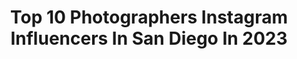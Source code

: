 ---
title: Top 10 Photographers Instagram Influencers In San Diego In 2023
description: >-
  Find top photographers Instagram influencers in San Diego in 2023. Most popular hashtags: #photooftheday #sandiego #yourshotphotographer.
platform: Instagram
hits: 135
text_top: See the top-rated Instagram influencers on inBeat.
text_bottom: Our platform aggregates 135 Instagram influencers like this in San Diego, United States for you to connect with.
profiles:
  - username: "thomasmathew"
    fullname: >-
      Thomas Mathew Photography 📷
    bio: >-
      Internationally Published Boutique Photographer 🇺🇸San Diego BOOKING: *Limited availability* thomasmathewphoto@gmail.com www.fb.com/thomasmathewpho
    location: "United States"
    followers: 49947
    engagement: 162
    commentsToLikes: 0.026243
    id: ck5zqk483uqo50i14jgwfcn0z
    verified: false
    hashtags: ""
  - username: "surfmeetsturf"
    fullname: >-
      Scott Taylor
    bio: >-
      Photographer San Diego MOD: @sdsunsetchasers VIP Member: @raw_community Member: @sky_marvels 🌟 “You don't take a photograph, you make it.”
    location: "United States"
    followers: 12962
    engagement: 518
    commentsToLikes: 0.146682
    id: ck5pv8fa2gnbs0i11i4tkh4oh
    verified: false
    hashtags: "#primeshots, #streetshared, #folkgood, #getoutside"
  - username: "borntraveller_1"
    fullname: >-
      NITIN🌗Travel + Adventure
    bio: >-
      •Research Engineer •Landscape Photographer• •UC San Diego and IIT Roorkee Alum• 📍currently in #india 💌business.worldisabook@gmail.com
    location: "United States"
    followers: 23485
    engagement: 728
    commentsToLikes: 0.158749
    id: ck15ujb9rngd70i19vxw6e5xx
    verified: false
    hashtags: "#utahadventures, #picoftheday, #nationalpark, #nationalparksusa"
  - username: "christiannblake"
    fullname: >-
      Christian Blake
    bio: >-
      ☻ you look cute today ☆ photographer ☼ san diego, ca Ⓔ hellochristiannblake@gmail.com ☟DANCE WITH ME - EDC TIX☟
    location: "United States"
    followers: 29140
    engagement: 850
    commentsToLikes: 0.044938
    id: ck8wfa8jwfekk0j78iiutog2j
    verified: false
    hashtags: "#rogaine, #slurpeespacedelivery, #ad, #onlyat7eleven"
  - username: "desidrewphotography"
    fullname: >-
      Desi Drew
    bio: >-
      ℂ𝕣𝕖𝕒𝕥𝕠𝕣 | 𝕀𝕟𝕤𝕥𝕣𝕦𝕔𝕥𝕠𝕣 | 𝔼𝕩𝕡𝕝𝕠𝕣𝕖𝕣 I like to take pictures... Creative Partner: @fotodioxpro @getolympus Photographer 📍 San Diego, CA
    location: "United States"
    followers: 30625
    engagement: 317
    commentsToLikes: 0.073566
    id: ck0w66elo73gu0i19bgn0k8k0
    verified: false
    hashtags: "#getolympus, #nationalbirdday, #miami"
  - username: "m.j.cars"
    fullname: >-
      McKenzie Johnson
    bio: >-
      📸 Automotive Photographer 📍 San Diego / Los Angeles Presets are available on my website
    location: "United States"
    followers: 4403
    engagement: 1357
    commentsToLikes: 0.047073
    id: ck6tx4ji3vs550j71gzcwwxvm
    verified: false
    hashtags: "#mustangaddicts, #mustangshares, #supercars, #supercar"
  - username: "kcalfredphoto"
    fullname: >-
      K.C. Alfred
    bio: >-
      Professional photographer in San Diego. www.kcalfred.com La Jolla Prints ⬇️
    location: "United States"
    followers: 35605
    engagement: 124
    commentsToLikes: 0.020440
    id: ck55penqjael80i11m4exwz4a
    verified: false
    hashtags: "#cybermonday, #sandiego, #smallbusinesssaturday, #mysdbackyard"
  - username: "throughthelensoflexie"
    fullname: >-
      San Diego Photographer
    bio: >-
      Event, Portrait, Editorial and International Published Photographer . Website 📌
    location: "United States"
    followers: 5425
    engagement: 1059
    commentsToLikes: 0.024809
    id: ck6u4i4av3utc0j71a8zq1ut1
    verified: false
    hashtags: "#sdportraits, #bnw, #discoverportrait, #makeportraits"
  - username: "theoceanpicdailytv"
    fullname: >-
      The Ocean Life
    bio: >-
      The ocean is where I belong. 💙 ⚓️ Daily updates ⚓️
    location: "United States"
    followers: 41720
    engagement: 590
    commentsToLikes: 0.012771
    id: ck8tddq0s2yao0j78bp58sbci
    verified: false
    hashtags: "#seacreatures, #deepsea, #animals, #ocean"
  - username: "wavechase"
    fullname: >-
      Chase Viken
    bio: >-
      // San Diego // Photographer + DP // Founder + @atmosphere.films
    location: "United States"
    followers: 10577
    engagement: 685
    commentsToLikes: 0.106279
    id: ck14kdarsoymf0i19mc53kjzy
    verified: false
    hashtags: "#seeyououtthere, #bioluminescence, #atmospherefilms, #createyouratmosphere"
---